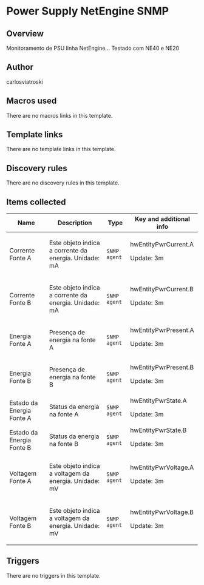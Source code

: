 # Power Supply NetEngine SNMP

## Overview

Monitoramento de PSU linha NetEngine... Testado com NE40 e NE20

## Author

carlosviatroski

## Macros used

There are no macros links in this template.

## Template links

There are no template links in this template.

## Discovery rules

There are no discovery rules in this template.

## Items collected

|Name|Description|Type|Key and additional info|
|----|-----------|----|----|
|Corrente Fonte A|<p>Este objeto indica a corrente da energia. Unidade: mA</p>|`SNMP agent`|hwEntityPwrCurrent.A<p>Update: 3m</p>|
|Corrente Fonte B|<p>Este objeto indica a corrente da energia. Unidade: mA</p>|`SNMP agent`|hwEntityPwrCurrent.B<p>Update: 3m</p>|
|Energia Fonte A|<p>Presença de energia na fonte A</p>|`SNMP agent`|hwEntityPwrPresent.A<p>Update: 3m</p>|
|Energia Fonte B|<p>Presença de energia na fonte B</p>|`SNMP agent`|hwEntityPwrPresent.B<p>Update: 3m</p>|
|Estado da Energia Fonte A|<p>Status da energia na fonte A</p>|`SNMP agent`|hwEntityPwrState.A<p>Update: 3m</p>|
|Estado da Energia Fonte B|<p>Status da energia na fonte B</p>|`SNMP agent`|hwEntityPwrState.B<p>Update: 3m</p>|
|Voltagem Fonte A|<p>Este objeto indica a voltagem da energia. Unidade: mV</p>|`SNMP agent`|hwEntityPwrVoltage.A<p>Update: 3m</p>|
|Voltagem Fonte B|<p>Este objeto indica a voltagem da energia. Unidade: mV</p>|`SNMP agent`|hwEntityPwrVoltage.B<p>Update: 3m</p>|
## Triggers

There are no triggers in this template.

